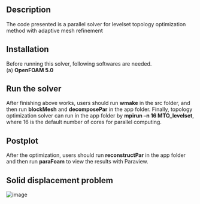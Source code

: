 Description
-----------
The code presented is a parallel solver for levelset topology optimization method with adaptive mesh refinement

Installation
------------
Before running this solver, following softwares are needed.  
(a) **OpenFOAM 5.0**  

Run the solver
--------------
 After finishing above works, users should run **wmake** in the src folder, and then run **blockMesh** and **decomposePar** in the app folder. Finally, topology optimization solver can run in the app folder by **mpirun –n 16 MTO_levelset**, where 16 is the default number of cores for parallel computing.
 
Postplot
--------
After the optimization, users should run **reconstructPar** in the app folder and then run **paraFoam** to view the results with Paraview.  

Solid displacement problem  
-----------------------------
![image](https://github.com/MTopOpt/Levelset_AdaptiveMesh/blob/master/Levelset%2BAdaptiveMeshRefine/1.gif)  
